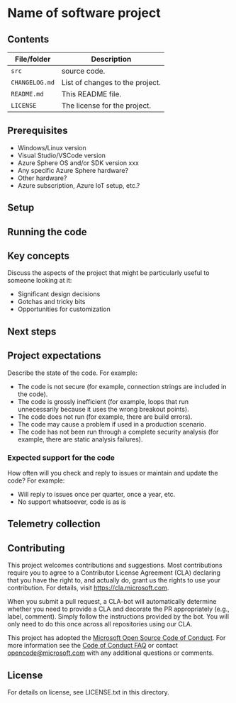 <!--- Optional Metadata goes here
Include the metadata if you want your project to be discoverable by the Microsoft samples browser. See samples-metadata-guide.md for details. --->

# Name of software project

<!---Start with a short description of what the project does--no more than two paragraphs
--->


## Contents

<!---List file contents of the project, in table.--->

| File/folder | Description |
|-------------|-------------|
| `src`       | source code. |
| `CHANGELOG.md` | List of changes to the project. |
| `README.md` | This README file. |
| `LICENSE`   | The license for the project. |

## Prerequisites

<!---List the components and tools required to build and run the project. Include OS platform, any tools, minimum Azure Sphere OS/SDK versions, etc. Include links to required items wherever possible. If lists are long, suggest separating hardware from software.
--->

  - Windows/Linux version
  - Visual Studio/VSCode version
  - Azure Sphere OS and/or SDK version xxx
  - Any specific Azure Sphere hardware?
  - Other hardware?
  - Azure subscription, Azure IoT setup, etc.?


## Setup

<!--- Explain how to prepare the project after it's been downloaded: how to install any dependencies and configure any settings? e.g. setup of an Azure IoT Hub would go here. --->

## Running the code

<Stepwise instructions for building and running the software.>

## Key concepts

Discuss the aspects of the project that might be particularly useful to someone looking at it:

- Significant design decisions
- Gotchas and tricky bits
- Opportunities for customization

## Next steps

<!---Next steps for users to learn more about the technology, how to revise the project to do other interesting things, etc. Don't reiterate the online documentation here; link to it if necessary. --->

## Project expectations

Describe the state of the code. For example:

* The code is not secure (for example, connection strings are included in the code).
* The code is grossly inefficient (for example, loops that run unnecessarily because it uses the wrong breakout points).
* The code does not run (for example, there are build errors).
* The code may cause a problem if used in a production scenario.
* The code has not been run through a complete security analysis (for example, there are static analysis failures).

### Expected support for the code

<!---If you will reply to issues, please suggest how users should report problems or reach out. Github issues is preferable.--->

How often will you check and reply to issues or maintain and update the code? For example:
* Will reply to issues once per quarter, once a year, etc.
* No support whatsoever, code is as is

## Telemetry collection

<!---If your sample has source code that enables Microsoft to collect telemetry, please include a [Telemetry Data Collection notice](https://docs.opensource.microsoft.com/content/releasing/telemetry.html).--->

## Contributing

<!--- Include the following text verbatim--->

This project welcomes contributions and suggestions. Most contributions require you to
agree to a Contributor License Agreement (CLA) declaring that you have the right to,
and actually do, grant us the rights to use your contribution. For details, visit
https://cla.microsoft.com.

When you submit a pull request, a CLA-bot will automatically determine whether you need
to provide a CLA and decorate the PR appropriately (e.g., label, comment). Simply follow the
instructions provided by the bot. You will only need to do this once across all repositories using our CLA.

This project has adopted the [Microsoft Open Source Code of Conduct](https://opensource.microsoft.com/codeofconduct/).
For more information see the [Code of Conduct FAQ](https://opensource.microsoft.com/codeofconduct/faq/)
or contact [opencode@microsoft.com](mailto:opencode@microsoft.com) with any additional questions or comments.

## License

<!---Make sure you've added the [MIT license](https://docs.opensource.microsoft.com/content/releasing/license.html) to the project folder.--->

For details on license, see LICENSE.txt in this directory.
